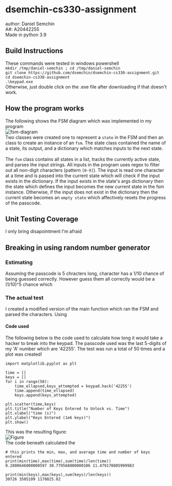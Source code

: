 # dsemchin-cs330-assignment
author: Daniel Semchin\
A#: A20442255\
Made in python 3.9
## Build Instructions
These commands were tested in windows powershell\
`mkdir /tmp/daniel-semchin ; cd /tmp/daniel-semchin`\
`git clone https://github.com/dsemchin/dsemchin-cs330-assignment.git`\
`cd dsemchin-cs330-assignment`\
`.\keypad.exe`\
Otherwise, just double click on the .exe file after downloading if that doesn't work.

## How the program works
The following shows the FSM diagram which was implemented in my program\
![fsm-diagram](https://user-images.githubusercontent.com/118320568/203359642-0bbb987b-dd2b-4088-bf19-335dc2d17f07.png)\
Two classes were created one to represent a `state` in the FSM and then an class to create an instance of an `fsm`. The state class contained the name of a state, its output, and a dictionary which matches inputs to the next state.\
\
The `fsm` class contains all states in a list, tracks the currently active state, and parses the input strings. All inputs in the program uses regex to filter out all non-digit characters (pattern `[0-9]`). The input is read one character at a time and is passed into the current state which will check if the input exists in the dictionary. If the input exists in the state's args dictionary then the state which defines the input becomes the new current state in the fsm instance. Otherwise, if the input does not exist in the dictionary then the current state becomes an `empty state` which affectively resets the progress of the passcode. 

## Unit Testing Coverage
I only bring disapointment I'm afraid

## Breaking in using random number generator
### Estimating
Assuming the passcode is 5 chracters long, character has a 1/10 chance of being guessed correctly. However guess them all correctly would be a (1/10)^5 chance which
### The actual test
I created a modified version of the main function which ran the FSM and parsed the characters. Using 
#### Code used
The following below is the code used to calculate how long it would take a hacker to break into the keypad. The passcode used was the last 5-digits of my 'A' number which are '42255'. The test was run a total of 50 times and a plot was created!

```
import matplotlib.pyplot as plt

time = []
keys = []
for i in range(50):
    time_ellapsed,keys_attempted = keypad.hack('42255')
    time.append(time_ellapsed)
    keys.append(keys_attempted)
    
plt.scatter(time,keys)
plt.title("Number of Keys Entered to Unlock vs. Time")
plt.xlabel("time (s)")
plt.ylabel("Keys Entered (1e6 keys)")
plt.show()
```
This was the resulting figure:\
![Figure](https://user-images.githubusercontent.com/118320568/203355169-608795e4-8bde-4f30-b87b-cc50d893db36.png)\
The code beneath calculated the 
```
# this prints the min, max, and average time and number of keys entered
print(min(time),max(time),sum(time)/len(time))
0.2800646000000597 30.779568800000106 11.479170805999983

print(min(keys),max(keys),sum(keys)/len(keys))
30726 3505109 1178025.02
```
###
